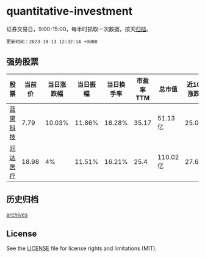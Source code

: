 # quantitative-investment

证券交易日，9:00-15:00，每半时抓取一次数据，按天[归档](archives)。

`更新时间：2023-10-13 12:32:14 +0800`

## 强势股票

|股票|当前价|当日涨跌幅|当日振幅|当日换手率|市盈率TTM|总市值|近10日涨跌幅|
|----|----|----|----|----|----|----|----|
|[蓝黛科技](https://xueqiu.com/S/SZ002765)|7.79|10.03%|11.86%|16.28%|35.17|51.13亿|25.04%|
|[润达医疗](https://xueqiu.com/S/SH603108)|18.98|4%|11.51%|16.21%|25.4|110.02亿|27.64%|

## 历史归档

[archives](archives)

## License

See the [LICENSE](LICENSE) file for license rights and limitations (MIT).